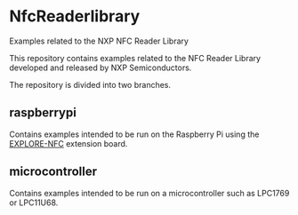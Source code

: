 # NfcReaderlibrary
Examples related to the NXP NFC Reader Library

This repository contains examples related to the NFC Reader Library developed and released by NXP Semiconductors.

The repository is divided into two branches.
## raspberrypi
Contains examples intended to be run on the Raspberry Pi using the [EXPLORE-NFC](http://www.nxp.com/board/PNEV512R.html) extension board.

## microcontroller
Contains examples intended to be run on a microcontroller such as LPC1769 or LPC11U68.